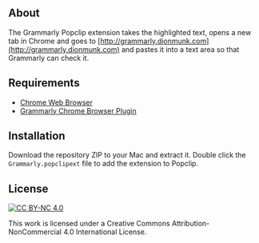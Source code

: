 ## About
The Grammarly Popclip extension takes the highlighted text, opens a new tab in Chrome and goes to [http://grammarly.dionmunk.com](http://grammarly.dionmunk.com) and pastes it into a text area so that Grammarly can check it.

## Requirements
- [Chrome Web Browser](https://www.google.com/chrome/)
- [Grammarly Chrome Browser Plugin](http://grammarly.com)

## Installation
Download the repository ZIP to your Mac and extract it. Double click the `Grammarly.popclipext` file to add the extension to Popclip.

## License
[![CC BY-NC 4.0](https://i.creativecommons.org/l/by-nc/4.0/88x31.png)](http://creativecommons.org/licenses/by-nc/4.0/)

This work is licensed under a Creative Commons Attribution-NonCommercial 4.0 International License.
